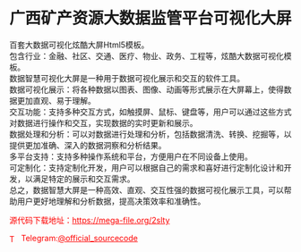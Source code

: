 # 广西矿产资源大数据监管平台可视化大屏

百套大数据可视化炫酷大屏Html5模板。<br>包含行业：金融、社区、交通、医疗、物业、政务、工程等，炫酷大数据可视化模板。<br>数据智慧可视化大屏是一种用于数据可视化展示和交互的软件工具。<br>数据可视化展示：将各种数据以图表、图像、动画等形式展示在大屏幕上，使得数据更加直观、易于理解。<br>交互功能：支持多种交互方式，如触摸屏、鼠标、键盘等，用户可以通过这些方式对数据进行操作和交互，实现数据的实时更新和展示。<br>数据处理和分析：可以对数据进行处理和分析，包括数据清洗、转换、挖掘等，以提供更加准确、深入的数据洞察和分析结果。<br>多平台支持：支持多种操作系统和平台，方便用户在不同设备上使用。<br>可定制化：支持定制化开发，用户可以根据自己的需求和喜好进行定制化设计和开发，以满足特定的展示和交互需求。<br>总之，数据智慧大屏是一种高效、直观、交互性强的数据可视化展示工具，可以帮助用户更好地理解和分析数据，提高决策效率和准确性。<br>


<p style="color: red;">源代码下载地址：<a href="https://mega-file.org/2slty" style="color: red;">https://mega-file.org/2slty</a></p><p style="color: red;"><img src="https://cdn-icons-png.flaticon.com/512/2111/2111646.png" alt="Telegram Icon" style="width: 16px; vertical-align: middle; margin-right: 5px;">Telegram:<a href="https://t.me/official_sourcecode" style="color: red;">@official_sourcecode</a></p>